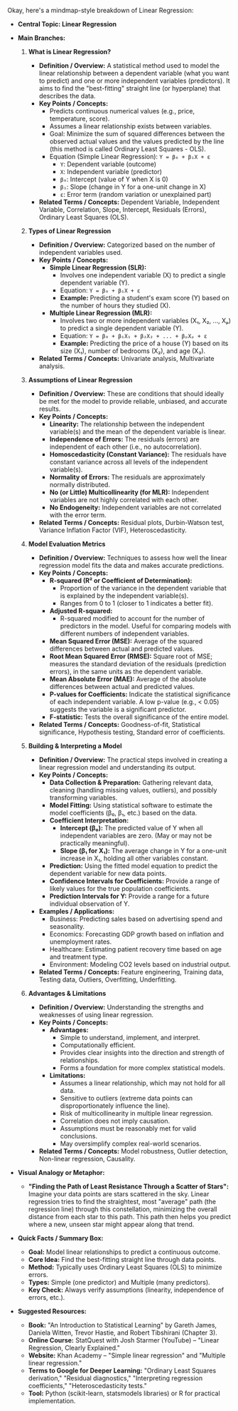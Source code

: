 Okay, here's a mindmap-style breakdown of Linear Regression:

*   **Central Topic: Linear Regression**

*   **Main Branches:**

    1.  **What is Linear Regression?**
        *   **Definition / Overview:** A statistical method used to model the linear relationship between a dependent variable (what you want to predict) and one or more independent variables (predictors). It aims to find the "best-fitting" straight line (or hyperplane) that describes the data.
        *   **Key Points / Concepts:**
            *   Predicts continuous numerical values (e.g., price, temperature, score).
            *   Assumes a linear relationship exists between variables.
            *   Goal: Minimize the sum of squared differences between the observed actual values and the values predicted by the line (this method is called Ordinary Least Squares - OLS).
            *   Equation (Simple Linear Regression): `Y = β₀ + β₁X + ε`
                *   `Y`: Dependent variable (outcome)
                *   `X`: Independent variable (predictor)
                *   `β₀`: Intercept (value of Y when X is 0)
                *   `β₁`: Slope (change in Y for a one-unit change in X)
                *   `ε`: Error term (random variation or unexplained part)
        *   **Related Terms / Concepts:** Dependent Variable, Independent Variable, Correlation, Slope, Intercept, Residuals (Errors), Ordinary Least Squares (OLS).

    2.  **Types of Linear Regression**
        *   **Definition / Overview:** Categorized based on the number of independent variables used.
        *   **Key Points / Concepts:**
            *   **Simple Linear Regression (SLR):**
                *   Involves one independent variable (X) to predict a single dependent variable (Y).
                *   Equation: `Y = β₀ + β₁X + ε`
                *   **Example:** Predicting a student's exam score (Y) based on the number of hours they studied (X).
            *   **Multiple Linear Regression (MLR):**
                *   Involves two or more independent variables (X₁, X₂, ..., Xₚ) to predict a single dependent variable (Y).
                *   Equation: `Y = β₀ + β₁X₁ + β₂X₂ + ... + βₚXₚ + ε`
                *   **Example:** Predicting the price of a house (Y) based on its size (X₁), number of bedrooms (X₂), and age (X₃).
        *   **Related Terms / Concepts:** Univariate analysis, Multivariate analysis.

    3.  **Assumptions of Linear Regression**
        *   **Definition / Overview:** These are conditions that should ideally be met for the model to provide reliable, unbiased, and accurate results.
        *   **Key Points / Concepts:**
            *   **Linearity:** The relationship between the independent variable(s) and the mean of the dependent variable is linear.
            *   **Independence of Errors:** The residuals (errors) are independent of each other (i.e., no autocorrelation).
            *   **Homoscedasticity (Constant Variance):** The residuals have constant variance across all levels of the independent variable(s).
            *   **Normality of Errors:** The residuals are approximately normally distributed.
            *   **No (or Little) Multicollinearity (for MLR):** Independent variables are not highly correlated with each other.
            *   **No Endogeneity:** Independent variables are not correlated with the error term.
        *   **Related Terms / Concepts:** Residual plots, Durbin-Watson test, Variance Inflation Factor (VIF), Heteroscedasticity.

    4.  **Model Evaluation Metrics**
        *   **Definition / Overview:** Techniques to assess how well the linear regression model fits the data and makes accurate predictions.
        *   **Key Points / Concepts:**
            *   **R-squared (R² or Coefficient of Determination):**
                *   Proportion of the variance in the dependent variable that is explained by the independent variable(s).
                *   Ranges from 0 to 1 (closer to 1 indicates a better fit).
            *   **Adjusted R-squared:**
                *   R-squared modified to account for the number of predictors in the model. Useful for comparing models with different numbers of independent variables.
            *   **Mean Squared Error (MSE):** Average of the squared differences between actual and predicted values.
            *   **Root Mean Squared Error (RMSE):** Square root of MSE; measures the standard deviation of the residuals (prediction errors), in the same units as the dependent variable.
            *   **Mean Absolute Error (MAE):** Average of the absolute differences between actual and predicted values.
            *   **P-values for Coefficients:** Indicate the statistical significance of each independent variable. A low p-value (e.g., < 0.05) suggests the variable is a significant predictor.
            *   **F-statistic:** Tests the overall significance of the entire model.
        *   **Related Terms / Concepts:** Goodness-of-fit, Statistical significance, Hypothesis testing, Standard error of coefficients.

    5.  **Building & Interpreting a Model**
        *   **Definition / Overview:** The practical steps involved in creating a linear regression model and understanding its output.
        *   **Key Points / Concepts:**
            *   **Data Collection & Preparation:** Gathering relevant data, cleaning (handling missing values, outliers), and possibly transforming variables.
            *   **Model Fitting:** Using statistical software to estimate the model coefficients (β₀, β₁, etc.) based on the data.
            *   **Coefficient Interpretation:**
                *   **Intercept (β₀):** The predicted value of Y when all independent variables are zero. (May or may not be practically meaningful).
                *   **Slope (β₁ for X₁):** The average change in Y for a one-unit increase in X₁, holding all other variables constant.
            *   **Prediction:** Using the fitted model equation to predict the dependent variable for new data points.
            *   **Confidence Intervals for Coefficients:** Provide a range of likely values for the true population coefficients.
            *   **Prediction Intervals for Y:** Provide a range for a future individual observation of Y.
        *   **Examples / Applications:**
            *   Business: Predicting sales based on advertising spend and seasonality.
            *   Economics: Forecasting GDP growth based on inflation and unemployment rates.
            *   Healthcare: Estimating patient recovery time based on age and treatment type.
            *   Environment: Modeling CO2 levels based on industrial output.
        *   **Related Terms / Concepts:** Feature engineering, Training data, Testing data, Outliers, Overfitting, Underfitting.

    6.  **Advantages & Limitations**
        *   **Definition / Overview:** Understanding the strengths and weaknesses of using linear regression.
        *   **Key Points / Concepts:**
            *   **Advantages:**
                *   Simple to understand, implement, and interpret.
                *   Computationally efficient.
                *   Provides clear insights into the direction and strength of relationships.
                *   Forms a foundation for more complex statistical models.
            *   **Limitations:**
                *   Assumes a linear relationship, which may not hold for all data.
                *   Sensitive to outliers (extreme data points can disproportionately influence the line).
                *   Risk of multicollinearity in multiple linear regression.
                *   Correlation does not imply causation.
                *   Assumptions must be reasonably met for valid conclusions.
                *   May oversimplify complex real-world scenarios.
        *   **Related Terms / Concepts:** Model robustness, Outlier detection, Non-linear regression, Causality.

*   **Visual Analogy or Metaphor:**
    *   **"Finding the Path of Least Resistance Through a Scatter of Stars":** Imagine your data points are stars scattered in the sky. Linear regression tries to find the straightest, most "average" path (the regression line) through this constellation, minimizing the overall distance from each star to this path. This path then helps you predict where a new, unseen star might appear along that trend.

*   **Quick Facts / Summary Box:**
    *   **Goal:** Model linear relationships to predict a continuous outcome.
    *   **Core Idea:** Find the best-fitting straight line through data points.
    *   **Method:** Typically uses Ordinary Least Squares (OLS) to minimize errors.
    *   **Types:** Simple (one predictor) and Multiple (many predictors).
    *   **Key Check:** Always verify assumptions (linearity, independence of errors, etc.).

*   **Suggested Resources:**
    *   **Book:** "An Introduction to Statistical Learning" by Gareth James, Daniela Witten, Trevor Hastie, and Robert Tibshirani (Chapter 3).
    *   **Online Course:** StatQuest with Josh Starmer (YouTube) – "Linear Regression, Clearly Explained."
    *   **Website:** Khan Academy – "Simple linear regression" and "Multiple linear regression."
    *   **Terms to Google for Deeper Learning:** "Ordinary Least Squares derivation," "Residual diagnostics," "Interpreting regression coefficients," "Heteroscedasticity tests."
    *   **Tool:** Python (scikit-learn, statsmodels libraries) or R for practical implementation.